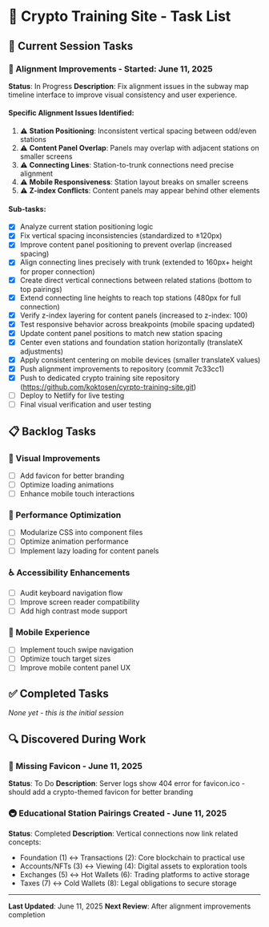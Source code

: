 # 🎯 Crypto Training Site - Task List

## 📅 Current Session Tasks

### 🔧 Alignment Improvements - Started: June 11, 2025
**Status**: In Progress
**Description**: Fix alignment issues in the subway map timeline interface to improve visual consistency and user experience.

#### Specific Alignment Issues Identified:
1. ⚠️ **Station Positioning**: Inconsistent vertical spacing between odd/even stations
2. ⚠️ **Content Panel Overlap**: Panels may overlap with adjacent stations on smaller screens  
3. ⚠️ **Connecting Lines**: Station-to-trunk connections need precise alignment
4. ⚠️ **Mobile Responsiveness**: Station layout breaks on smaller screens
5. ⚠️ **Z-index Conflicts**: Content panels may appear behind other elements

#### Sub-tasks:
- [x] Analyze current station positioning logic
- [x] Fix vertical spacing inconsistencies (standardized to ±120px)
- [x] Improve content panel positioning to prevent overlap (increased spacing)
- [x] Align connecting lines precisely with trunk (extended to 160px+ height for proper connection)
- [x] Create direct vertical connections between related stations (bottom to top pairings)
- [x] Extend connecting line heights to reach top stations (480px for full connection)
- [x] Verify z-index layering for content panels (increased to z-index: 100)
- [x] Test responsive behavior across breakpoints (mobile spacing updated)
- [x] Update content panel positions to match new station spacing
- [x] Center even stations and foundation station horizontally (translateX adjustments)
- [x] Apply consistent centering on mobile devices (smaller translateX values)
- [x] Push alignment improvements to repository (commit 7c33cc1)
- [x] Push to dedicated crypto training site repository (https://github.com/koktosen/cyrpto-training-site.git)
- [ ] Deploy to Netlify for live testing
- [ ] Final visual verification and user testing

## 📋 Backlog Tasks

### 🎨 Visual Improvements
- [ ] Add favicon for better branding
- [ ] Optimize loading animations
- [ ] Enhance mobile touch interactions

### 🔧 Performance Optimization  
- [ ] Modularize CSS into component files
- [ ] Optimize animation performance
- [ ] Implement lazy loading for content panels

### ♿ Accessibility Enhancements
- [ ] Audit keyboard navigation flow
- [ ] Improve screen reader compatibility
- [ ] Add high contrast mode support

### 📱 Mobile Experience
- [ ] Implement touch swipe navigation
- [ ] Optimize touch target sizes
- [ ] Improve mobile content panel UX

## ✅ Completed Tasks
*None yet - this is the initial session*

## 🔍 Discovered During Work

### 🎨 Missing Favicon - June 11, 2025
**Status**: To Do
**Description**: Server logs show 404 error for favicon.ico - should add a crypto-themed favicon for better branding

### 🚇 Educational Station Pairings Created - June 11, 2025
**Status**: Completed
**Description**: Vertical connections now link related concepts:
- Foundation (1) ↔ Transactions (2): Core blockchain to practical use
- Accounts/NFTs (3) ↔ Viewing (4): Digital assets to exploration tools  
- Exchanges (5) ↔ Hot Wallets (6): Trading platforms to active storage
- Taxes (7) ↔ Cold Wallets (8): Legal obligations to secure storage

---
**Last Updated**: June 11, 2025
**Next Review**: After alignment improvements completion 